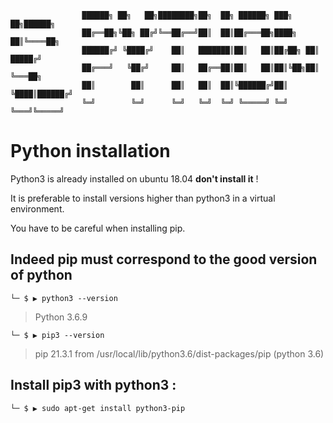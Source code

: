                     ██████╗ ██╗   ██╗████████╗██╗  ██╗ ██████╗ ███╗   ██╗██████╗ 
                    ██╔══██╗╚██╗ ██╔╝╚══██╔══╝██║  ██║██╔═══██╗████╗  ██║╚════██╗
                    ██████╔╝ ╚████╔╝    ██║   ███████║██║   ██║██╔██╗ ██║ █████╔╝
                    ██╔═══╝   ╚██╔╝     ██║   ██╔══██║██║   ██║██║╚██╗██║ ╚═══██╗
                    ██║        ██║      ██║   ██║  ██║╚██████╔╝██║ ╚████║██████╔╝
                    ╚═╝        ╚═╝      ╚═╝   ╚═╝  ╚═╝ ╚═════╝ ╚═╝  ╚═══╝╚═════╝ 
                                                             
# Python installation

Python3 is already installed on ubuntu 18.04 **don't install it** !

It is preferable to install versions higher than python3 in a virtual environment.

You have to be careful when installing pip.

## Indeed pip must correspond to the good version of python


`└─ $ ▶ python3 --version`

> Python 3.6.9

`└─ $ ▶ pip3 --version`

> pip 21.3.1 from /usr/local/lib/python3.6/dist-packages/pip (python 3.6)

## Install pip3 with python3 :

`└─ $ ▶ sudo apt-get install python3-pip`
